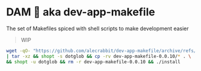# DAM 🦫 aka dev-app-makefile
The set of Makefiles spiced with shell scripts to make development easier

> WIP


```bash
wget -qO- "https://github.com/alecrabbit/dev-app-makefile/archive/refs/tags/0.0.10.tar.gz" \
| tar -xz && shopt -s dotglob && cp -rv dev-app-makefile-0.0.10/* . \
&& shopt -u dotglob && rm -r dev-app-makefile-0.0.10 && ./install
```